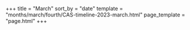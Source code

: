 +++
title = "March"
sort_by = "date"
template = "months/march/fourth/CAS-timeline-2023-march.html"
page_template = "page.html"
+++
